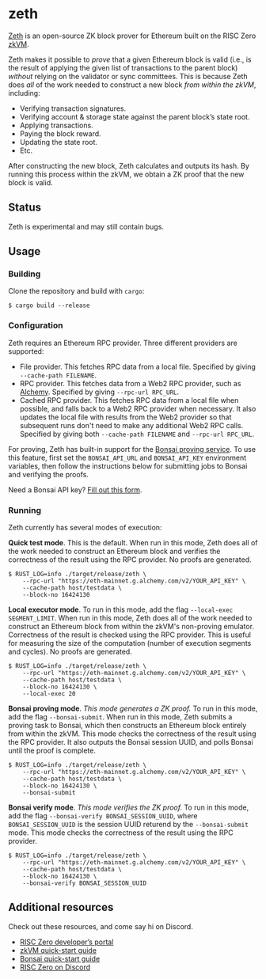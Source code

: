 # zeth

[Zeth](https://github.com/risc0/zeth) is an open-source ZK block prover for Ethereum built on the RISC Zero [zkVM](https://dev.risczero.com/zkvm).

Zeth makes it possible to *prove* that a given Ethereum block is valid (i.e., is the result of applying the given list of transactions to the parent block) *without* relying on the validator or sync committees. This is because Zeth does *all* of the work needed to construct a new block *from within the zkVM*, including:

- Verifying transaction signatures.
- Verifying account & storage state against the parent block’s state root.
- Applying transactions.
- Paying the block reward.
- Updating the state root.
- Etc.

After constructing the new block, Zeth calculates and outputs its hash. By running this process within the zkVM, we obtain a ZK proof that the new block is valid.

## Status

Zeth is experimental and may still contain bugs.

## Usage

### Building

Clone the repository and build with `cargo`:

```console
$ cargo build --release
```

### Configuration

Zeth requires an Ethereum RPC provider. Three different providers are supported:

* File provider. This fetches RPC data from a local file. Specified by giving `--cache-path FILENAME`.
* RPC provider. This fetches data from a Web2 RPC provider, such as [Alchemy](https://www.alchemy.com/). Specified by giving `--rpc-url RPC_URL`.
* Cached RPC provider. This fetches RPC data from a local file when possible, and falls back to a Web2 RPC provider when necessary. It also updates the local file with results from the Web2 provider so that subsequent runs don't need to make any additional Web2 RPC calls. Specified by giving both `--cache-path FILENAME` and `--rpc-url RPC_URL`.

For proving, Zeth has built-in support for the [Bonsai proving service](https://www.bonsai.xyz/). To use this feature, first set the `BONSAI_API_URL` and `BONSAI_API_KEY` environment variables, then follow the instructions below for submitting jobs to Bonsai and verifying the proofs.

Need a Bonsai API key? [Fill out this form](https://forms.gle/kGJRhVc7fXUj74XS9).

### Running

Zeth currently has several modes of execution:

**Quick test mode**. This is the default. When run in this mode, Zeth does all of the work needed to construct an Ethereum block and verifies the correctness of the result using the RPC provider. No proofs are generated.

```console
$ RUST_LOG=info ./target/release/zeth \
    --rpc-url "https://eth-mainnet.g.alchemy.com/v2/YOUR_API_KEY" \
    --cache-path host/testdata \
    --block-no 16424130
```

**Local executor mode**. To run in this mode, add the flag `--local-exec SEGMENT_LIMIT`. When run in this mode, Zeth does all of the work needed to construct an Ethereum block from within the zkVM's non-proving emulator. Correctness of the result is checked using the RPC provider. This is useful for measuring the size of the computation (number of execution segments and cycles). No proofs are generated.

```console
$ RUST_LOG=info ./target/release/zeth \
    --rpc-url "https://eth-mainnet.g.alchemy.com/v2/YOUR_API_KEY" \
    --cache-path host/testdata \
    --block-no 16424130 \
    --local-exec 20
```

**Bonsai proving mode**. *This mode generates a ZK proof.* To run in this mode, add the flag `--bonsai-submit`. When run in this mode, Zeth submits a proving task to Bonsai, which then constructs an Ethereum block entirely from within the zkVM. This mode checks the correctness of the result using the RPC provider. It also outputs the Bonsai session UUID, and polls Bonsai until the proof is complete.

```console
$ RUST_LOG=info ./target/release/zeth \
    --rpc-url "https://eth-mainnet.g.alchemy.com/v2/YOUR_API_KEY" \
    --cache-path host/testdata \
    --block-no 16424130 \
    --bonsai-submit
```

**Bonsai verify mode**. *This mode verifies the ZK proof.* To run in this mode, add the flag `--bonsai-verify BONSAI_SESSION_UUID`, where `BONSAI_SESSION_UUID` is the session UUID returend by the `--bonsai-submit` mode. This mode checks the correctness of the result using the RPC provider.

```console
$ RUST_LOG=info ./target/release/zeth \
    --rpc-url "https://eth-mainnet.g.alchemy.com/v2/YOUR_API_KEY" \
    --cache-path host/testdata \
    --block-no 16424130 \
    --bonsai-verify BONSAI_SESSION_UUID
```

## Additional resources

Check out these resources, and come say hi on Discord.

- [RISC Zero developer’s portal](https://dev.risczero.com/)
- [zkVM quick-start guide](https://dev.risczero.com/zkvm/quickstart)
- [Bonsai quick-start guide](https://dev.risczero.com/bonsai/quickstart)
- [RISC Zero on Discord](https://discord.gg/risczero)
